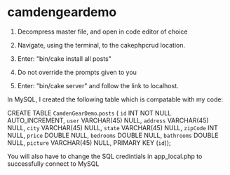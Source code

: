 # camdengeardemo

1. Decompress master file, and open in code editor of choice

2. Navigate, using the terminal, to the cakephpcrud location.
   
3. Enter: "bin/cake install all posts"

4. Do not override the prompts given to you

5. Enter: "bin/cake server" and follow the link to localhost.


In MySQL, I created the following table which is compatable with my code:

CREATE TABLE `CamdenGearDemo`.`posts` (
  `id` INT NOT NULL AUTO_INCREMENT,
  `user` VARCHAR(45) NULL,
  `address` VARCHAR(45) NULL,
  `city` VARCHAR(45) NULL,
  `state` VARCHAR(45) NULL,
  `zipCode` INT NULL,
  `price` DOUBLE NULL,
  `bedrooms` DOUBLE NULL,
  `bathrooms` DOUBLE NULL,
  `picture` VARCHAR(45) NULL,
  PRIMARY KEY (`id`));

  You will also have to change the SQL credintials in app_local.php to successfully connect to MySQL

  
